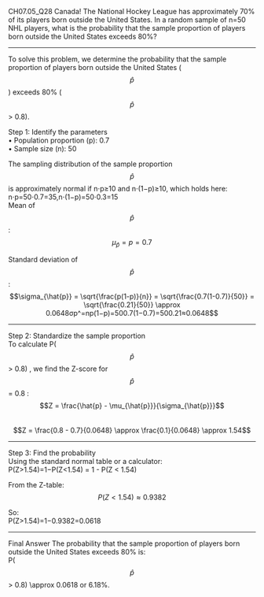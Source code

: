 CH07.05_Q28 Canada! 
The National Hockey League has approximately 70% of its players born outside the United States. 
In a random sample of n=50 NHL players, what is the probability that the sample proportion of players born outside the United States exceeds 80%?

---
To solve this problem, we determine the probability that the sample proportion of players born outside the United States ($$\hat{p}$$) exceeds 80% ($$\hat{p}$$ > 0.8).

Step 1: Identify the parameters  
•	Population proportion (p): 0.7  
•	Sample size (n): 50  

The sampling distribution of the sample proportion  
$$\hat{p}$$ is approximately normal if n⋅p≥10 and n⋅(1−p)≥10, which holds here:
n⋅p=50⋅0.7=35,n⋅(1−p)=50⋅0.3=15  
Mean of $$\hat{p}$$:
$$\mu_{\hat{p}} = p = 0.7$$  

Standard deviation of $$\hat{p}$$:  
$$\sigma_{\hat{p}} = \sqrt{\frac{p(1-p)}{n}} = \sqrt{\frac{0.7(1-0.7)}{50}} = \sqrt{\frac{0.21}{50}} \approx 0.0648σp^=np(1−p)=500.7(1−0.7)=500.21≈0.0648$$
________________________________________
Step 2: Standardize the sample proportion   
To calculate P($$\hat{p}$$ > 0.8) , we find the Z-score for $$\hat{p}$$ = 0.8 :  
$$Z = \frac{\hat{p} - \mu_{\hat{p}}}{\sigma_{\hat{p}}}$$  
$$Z = \frac{0.8 - 0.7}{0.0648} \approx \frac{0.1}{0.0648} \approx 1.54$$  
________________________________________
Step 3: Find the probability  
Using the standard normal table or a calculator:  
P(Z>1.54)=1−P(Z<1.54)  = 1 - P(Z < 1.54)  

From the Z-table:  
$$P(Z<1.54)≈0.9382 $$  

So:  
P(Z>1.54)=1−0.9382=0.0618  
________________________________________
Final Answer
The probability that the sample proportion of players born outside the United States exceeds 80% is:  
P($$\hat{p}$$ > 0.8) \approx 0.0618 or 6.18%.

